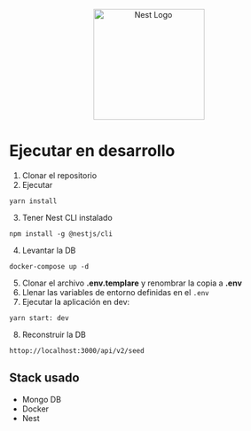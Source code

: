 <p align="center">
  <a href="http://nestjs.com/" target="blank"><img src="https://nestjs.com/img/logo-small.svg" width="200" alt="Nest Logo" /></a>
</p>

# Ejecutar en desarrollo  

1. Clonar el repositorio
2. Ejecutar
```
yarn install
```
3. Tener Nest CLI instalado
```
npm install -g @nestjs/cli
```
4. Levantar la DB
```
docker-compose up -d
```
5. Clonar el archivo __.env.templare__ y renombrar la copia a __.env__ 
6. Llenar las variables de entorno definidas en el ```.env```
7. Ejecutar la aplicación en dev: 
```
yarn start: dev
```
8. Reconstruir la DB
```
httop://localhost:3000/api/v2/seed
```

## Stack usado
* Mongo DB
* Docker
* Nest